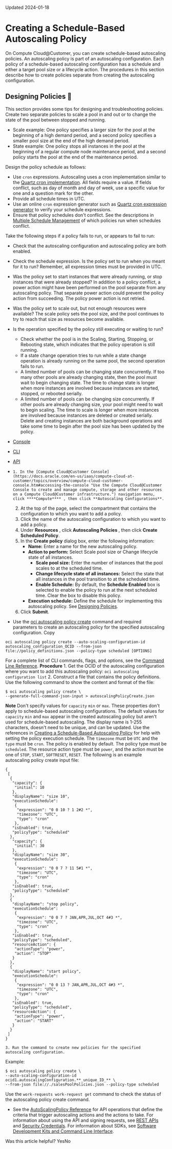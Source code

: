 Updated 2024-01-18
# Creating a Schedule-Based Autoscaling Policy
On Compute Cloud@Customer, you can create schedule-based autoscaling policies.
An autoscaling policy is part of an autoscaling configuration. Each policy of a schedule-based autoscaling configuration has a schedule and either a target pool size or a lifecycle action.
The procedures in this section describe how to create policies separate from creating the autoscaling configuration.
## Designing Policies 🔗 
This section provides some tips for designing and troubleshooting policies.
Create two separate policies to scale a pool in and out or to change the state of the pool between stopped and running.
  * Scale example: One policy specifies a larger size for the pool at the beginning of a high demand period, and a second policy specifies a smaller pool size at the end of the high demand period.
  * State example: One policy stops all instances in the pool at the beginning of a regular compute node maintenance period, and a second policy starts the pool at the end of the maintenance period.


Design the policy schedule as follows:
  * Use `cron` expressions. Autoscaling uses a cron implementation similar to the [Quartz cron implementation](http://www.quartz-scheduler.org/documentation/quartz-2.3.0/tutorials/crontrigger.html). All fields require a value. If fields conflict, such as day of month and day of week, use a specific value for one and a question mark for the other.
  * Provide all schedule times in UTC.
  * Use an online `cron` expression generator such as [Quartz cron expression generator](https://www.freeformatter.com/cron-expression-generator-quartz.html) to verify your schedule expressions.
  * Ensure that policy schedules don't conflict. See the descriptions in [Multiple Schedule Management](https://docs.oracle.com/en-us/iaas/compute-cloud-at-customer/topics/compute/multiple-schedule-management.htm#multiple-schedule-management "On Compute Cloud@Customer,") of which policies run when schedules conflict.


Take the following steps if a policy fails to run, or appears to fail to run:
  * Check that the autoscaling configuration and autoscaling policy are both enabled.
  * Check the schedule expression. Is the policy set to run when you meant for it to run? Remember, all expression times must be provided in UTC.
  * Was the policy set to start instances that were already running, or stop instances that were already stopped?
In addition to a policy conflict, a power action might have been performed on the pool separate from any autoscaling policy. That separate power action could prevent the policy action from succeeding. The policy power action is not retried.
  * Was the policy set to scale out, but not enough resources were available?
The scale policy sets the pool size, and the pool continues to try to reach that size as resources become available.
  * Is the operation specified by the policy still executing or waiting to run?
    * Check whether the pool is in the Scaling, Starting, Stopping, or Rebooting state, which indicates that the policy operation is still running.
    * If a state change operation tries to run while a state change operation is already running on the same pool, the second operation fails to run.
    * A limited number of pools can be changing state concurrently. If too many other pools are already changing state, then the pool must wait to begin changing state. The time to change state is longer when more instances are involved because instances are started, stopped, or rebooted serially.
    * A limited number of pools can be changing size concurrently. If other pools are already changing size, your pool might need to wait to begin scaling. The time to scale is longer when more instances are involved because instances are deleted or created serially. Delete and creating instances are both background operations and take some time to begin after the pool size has been updated by the policy.


  * [Console](https://docs.oracle.com/en-us/iaas/compute-cloud-at-customer/topics/compute/creating-a-schedule-based-autoscaling-policy.htm)
  * [CLI](https://docs.oracle.com/en-us/iaas/compute-cloud-at-customer/topics/compute/creating-a-schedule-based-autoscaling-policy.htm)
  * [API](https://docs.oracle.com/en-us/iaas/compute-cloud-at-customer/topics/compute/creating-a-schedule-based-autoscaling-policy.htm)


  *     1. In the [Compute Cloud@Customer Console](https://docs.oracle.com/en-us/iaas/compute-cloud-at-customer/topics/overview/compute-cloud-customer-console.htm#accessing-the-console "Use the Compute Cloud@Customer Console to create and manage compute, storage and other resources on a Compute Cloud@Customer infrastructure.") navigation menu, click ****Compute**** , then click **Autoscaling Configurations**.
    2. At the top of the page, select the compartment that contains the configuration to which you want to add a policy.
    3. Click the name of the autoscaling configuration to which you want to add a policy.
    4. Under **Resources** , click **Autoscaling Policies** , then click **Create Scheduled Policy**. 
    5. In the **Create policy** dialog box, enter the following information:
       * **Name:** Enter a name for the new autoscaling policy.
       * **Action to perform:** Select Scale pool size or Change lifecycle state of all instances.
         * **Scale pool size:** Enter the number of instances that the pool scales to at the scheduled time.
         * **Change lifecycle state of all instances:** Select the state that all instances in the pool transition to at the scheduled time.
         * **Enable Schedule:** By default, the **Schedule Enabled** box is selected to enable the policy to run at the next scheduled time. Clear the box to disable this policy.
       * **Execution schedule:** Define the schedule for implementing this autoscaling policy. See [Designing Policies](https://docs.oracle.com/en-us/iaas/compute-cloud-at-customer/topics/compute/creating-a-schedule-based-autoscaling-policy.htm#creating-a-schedule-based-autoscaling-policy__policy-design).
    6. Click **Submit**.
  * Use the [oci autoscaling policy create](https://docs.oracle.com/iaas/tools/oci-cli/latest/oci_cli_docs/cmdref/autoscaling/policy/create.html) command and required parameters to create an autoscaling policy for the specified autoscaling configuration.
Copy
```
oci autoscaling policy create --auto-scaling-configuration-id autoscaling_configuration_OCID --from-json file://policy_definitions.json --policy-type scheduled [OPTIONS]
```

For a complete list of CLI commands, flags, and options, see the [Command Line Reference](https://docs.oracle.com/iaas/tools/oci-cli/latest/oci_cli_docs/index.html).
**Procedure**
    1. Get the OCID of the autoscaling configuration where you want to add this autoscaling policy: `oci autoscaling configuration list`
    2. Construct a file that contains the policy definitions.
Use the following command to show the content and format of the file:
```
$ oci autoscaling policy create \
--generate-full-command-json-input > autoscalingPolicyCreate.json
```

**Note**
Don't specify values for `capacity` `min` or `max`. These properties don't apply to schedule-based autoscaling configurations.
The default values for `capacity` `min` and `max` appear in the created autoscaling policy but aren't used for schedule-based autoscaling.
The display name is 1-255 characters, doesn't need to be unique, and can be updated.
Use the references in [Creating a Schedule-Based Autoscaling Policy](https://docs.oracle.com/en-us/iaas/compute-cloud-at-customer/topics/compute/creating-a-schedule-based-autoscaling-policy.htm#creating-a-schedule-based-autoscaling-policy "On Compute Cloud@Customer, you can create schedule-based autoscaling policies.") for help with setting the policy execution schedule. The `timezone` must be `UTC` and the `type` must be `cron`.
The policy is enabled by default.
The policy type must be `scheduled`.
The resource action type must be `power`, and the action must be one of `STOP`, `START`, `SOFTRESET`, `RESET`.
The following is an example autoscaling policy create input file:
```
{
 [
  {
   "capacity": {
    "initial": 10
   },
   "displayName": "size 10",
   "executionSchedule":
    {
     "expression": "0 0 10 ? 1 2#2 *",
     "timezone": "UTC",
     "type": "cron"
    },
   "isEnabled": true,
   "policyType": "scheduled"
  },
   "capacity": {
    "initial": 30
   },
   "displayName": "size 30",
   "executionSchedule":
    {
     "expression": "0 0 7 ? 11 5#1 *",
     "timezone": "UTC",
     "type": "cron"
    },
   "isEnabled": true,
   "policyType": "scheduled"
  },
  {
   "displayName": "stop policy",
   "executionSchedule":
    {
     "expression": "0 0 7 ? JAN,APR,JUL,OCT 4#3 *",
     "timezone": "UTC",
     "type": "cron"
    },
   "isEnabled": true,
   "policyType": "scheduled",
   "resourceAction": {
    "actionType": "power",
    "action": "STOP"
   }
  },
  {
   "displayName": "start policy",
   "executionSchedule":
    {
     "expression": "0 0 13 ? JAN,APR,JUL,OCT 4#3 *",
     "timezone": "UTC",
     "type": "cron"
    },
   "isEnabled": true,
   "policyType": "scheduled",
   "resourceAction": {
    "actionType": "power",
    "action": "START"
   }
  }
 ]
}
```

    3. Run the command to create new policies for the specified autoscaling configuration.
Example:
```
$ oci autoscaling policy create \
--auto-scaling-configuration-id ocid1.autoscalingConfiguration.**_unique_ID_** \
--from-json file://./salesPoolPolicies.json --policy-type scheduled
```

Use the `work-requests work-request get` command to check the status of the autoscaling policy create command.
  * See the [AutoScalingPolicy Reference](https://docs.oracle.com/iaas/api/#/en/autoscaling/20181001/AutoScalingPolicy) for API operations that define the criteria that trigger autoscaling actions and the actions to take.
For information about using the API and signing requests, see [REST APIs](https://docs.oracle.com/iaas/Content/API/Concepts/usingapi.htm#REST_APIs) and [Security Credentials](https://docs.oracle.com/iaas/Content/General/Concepts/credentials.htm). For information about SDKs, see [Software Development Kits and Command Line Interface](https://docs.oracle.com/iaas/Content/API/Concepts/sdks.htm#Software_Development_Kits_and_Command_Line_Interface).


Was this article helpful?
YesNo

